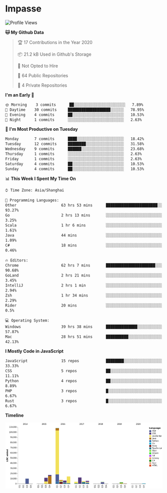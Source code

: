 # Impasse

<!--START_SECTION:waka-->
![Profile Views](http://img.shields.io/badge/Profile%20Views-57-blue)

**🐱 My Github Data** 

> 🏆 17 Contributions in the Year 2020
 > 
> 📦 21.2 kB Used in Github's Storage 
 > 
> 🚫 Not Opted to Hire
 > 
> 📜 64 Public Repositories
 > 
> 🔑 4 Private Repositories 

**I'm an Early 🐤** 

```text
🌞 Morning    3 commits      ██░░░░░░░░░░░░░░░░░░░░░░░   7.89% 
🌆 Daytime    30 commits     ███████████████████░░░░░░   78.95% 
🌃 Evening    4 commits      ██░░░░░░░░░░░░░░░░░░░░░░░   10.53% 
🌙 Night      1 commits      ░░░░░░░░░░░░░░░░░░░░░░░░░   2.63%

```
📅 **I'm Most Productive on Tuesday** 

```text
Monday       7 commits      ████░░░░░░░░░░░░░░░░░░░░░   18.42% 
Tuesday      12 commits     ████████░░░░░░░░░░░░░░░░░   31.58% 
Wednesday    9 commits      ██████░░░░░░░░░░░░░░░░░░░   23.68% 
Thursday     1 commits      ░░░░░░░░░░░░░░░░░░░░░░░░░   2.63% 
Friday       1 commits      ░░░░░░░░░░░░░░░░░░░░░░░░░   2.63% 
Saturday     4 commits      ██░░░░░░░░░░░░░░░░░░░░░░░   10.53% 
Sunday       4 commits      ██░░░░░░░░░░░░░░░░░░░░░░░   10.53%

```


📊 **This Week I Spent My Time On** 

```text
⌚︎ Time Zone: Asia/Shanghai

💬 Programming Languages: 
Other                    63 hrs 53 mins      ███████████████████████░░   93.27% 
Go                       2 hrs 13 mins       ░░░░░░░░░░░░░░░░░░░░░░░░░   3.25% 
Scala                    1 hr 6 mins         ░░░░░░░░░░░░░░░░░░░░░░░░░   1.61% 
Java                     44 mins             ░░░░░░░░░░░░░░░░░░░░░░░░░   1.09% 
C#                       18 mins             ░░░░░░░░░░░░░░░░░░░░░░░░░   0.46%

🔥 Editors: 
Chrome                   62 hrs 7 mins       ██████████████████████░░░   90.68% 
GoLand                   2 hrs 21 mins       ░░░░░░░░░░░░░░░░░░░░░░░░░   3.45% 
IntelliJ                 2 hrs 1 min         ░░░░░░░░░░░░░░░░░░░░░░░░░   2.94% 
Zsh                      1 hr 34 mins        ░░░░░░░░░░░░░░░░░░░░░░░░░   2.29% 
Rider                    20 mins             ░░░░░░░░░░░░░░░░░░░░░░░░░   0.5%

💻 Operating System: 
Windows                  39 hrs 38 mins      ██████████████░░░░░░░░░░░   57.87% 
Mac                      28 hrs 51 mins      ██████████░░░░░░░░░░░░░░░   42.13%

```

**I Mostly Code in JavaScript** 

```text
JavaScript               15 repos            ████████░░░░░░░░░░░░░░░░░   33.33% 
CSS                      5 repos             ██░░░░░░░░░░░░░░░░░░░░░░░   11.11% 
Python                   4 repos             ██░░░░░░░░░░░░░░░░░░░░░░░   8.89% 
PHP                      3 repos             █░░░░░░░░░░░░░░░░░░░░░░░░   6.67% 
Rust                     3 repos             █░░░░░░░░░░░░░░░░░░░░░░░░   6.67%

```


**Timeline**

![Chart not found](https://github.com/impasse/impasse/blob/master/charts/bar_graph.png) 


<!--END_SECTION:waka-->

